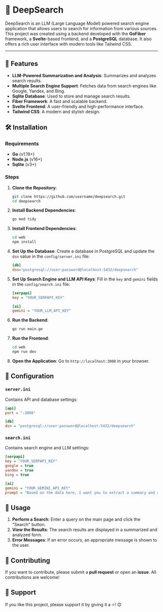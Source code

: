 
# 👻 DeepSearch

DeepSearch is an LLM (Large Language Model) powered search engine application that allows users to search for information from various sources. This project was created using a backend developed with the **GoFiber** framework, a **Svelte**-based frontend, and a **PostgreSQL** database. It also offers a rich user interface with modern tools like Tailwind CSS.

---

## 🚀 Features

- **LLM-Powered Summarization and Analysis**: Summarizes and analyzes search results.
- **Multiple Search Engine Support**: Fetches data from search engines like Google, Yandex, and Bing.
- **Sqlite Database**: Used to store and manage search results.
- **Fiber Framework**: A fast and scalable backend.
- **Svelte Frontend**: A user-friendly and high-performance interface.
- **Tailwind CSS**: A modern and stylish design.



## 🛠️ Installation

### Requirements

- **Go** (v1.19+)
- **Node.js** (v16+)
- **Sqlite** (v3+)

### Steps

1.  **Clone the Repository**:
    ```bash
    git clone https://github.com/username/deepsearch.git
    cd deepsearch
    ```

2.  **Install Backend Dependencies**:
    ```bash
    go mod tidy
    ```

3.  **Install Frontend Dependencies**:
    ```bash
    cd web
    npm install
    ```

4.  **Set Up the Database**:
    Create a database in PostgreSQL and update the `dsn` value in the `config/server.ini` file:
    ```ini
    [db]
    dsn="postgresql://user:password@localhost:5432/deepsearch"
    ```

5.  **Set Up Search Engine and LLM API Keys**:
    Fill in the `key` and `gemini` fields in the `config/search.ini` file:
    ```ini
    [serpapi]
    key = "YOUR_SERPAPI_KEY"

    [ai]
    gemini = "YOUR_LLM_API_KEY"
    ```

6.  **Run the Backend**:
    ```bash
    go run main.go
    ```

7.  **Run the Frontend**:
    ```bash
    cd web
    npm run dev
    ```

8.  **Open the Application**:
    Go to `http://localhost:3000` in your browser.


## 🔧 Configuration

### `server.ini`
Contains API and database settings:
```ini
[api]
port = ":3000"

[db]
dsn = "postgresql://user:password@localhost:5432/deepsearch"
```

### `search.ini`
Contains search engine and LLM settings:
```ini
[serpapi]
key = "YOUR_SERPAPI_KEY"
google = true
yandex = true
bing = true

[ai]
gemini = "YOUR_GEMINI_API_KEY"
prompt = "Based on the data here, I want you to extract a summary and analyze it..."
```


## 📜 Usage

1.  **Perform a Search**: Enter a query on the main page and click the "Search" button.
2.  **View the Results**: The search results are displayed in a summarized and analyzed form.
3.  **Error Messages**: If an error occurs, an appropriate message is shown to the user.


## 🤝 Contributing

If you want to contribute, please submit a **pull request** or open an **issue**. All contributions are welcome!


## 🌟 Support

If you like this project, please support it by giving it a ⭐! 😊
